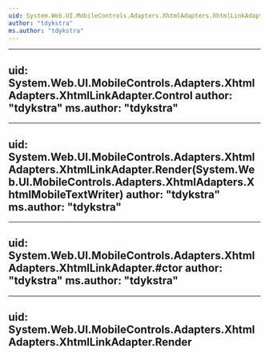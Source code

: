 ```yaml
---
uid: System.Web.UI.MobileControls.Adapters.XhtmlAdapters.XhtmlLinkAdapter
author: "tdykstra"
ms.author: "tdykstra"
---
```


---
uid: System.Web.UI.MobileControls.Adapters.XhtmlAdapters.XhtmlLinkAdapter.Control
author: "tdykstra"
ms.author: "tdykstra"
---

---
uid: System.Web.UI.MobileControls.Adapters.XhtmlAdapters.XhtmlLinkAdapter.Render(System.Web.UI.MobileControls.Adapters.XhtmlAdapters.XhtmlMobileTextWriter)
author: "tdykstra"
ms.author: "tdykstra"
---

---
uid: System.Web.UI.MobileControls.Adapters.XhtmlAdapters.XhtmlLinkAdapter.#ctor
author: "tdykstra"
ms.author: "tdykstra"
---

---
uid: System.Web.UI.MobileControls.Adapters.XhtmlAdapters.XhtmlLinkAdapter.Render
---
